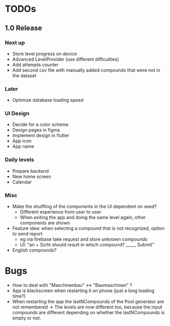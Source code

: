 # TODOs    
## 1.0 Release
### Next up

- Store level progress on device
- Advanced LevelProvider (use different difficulties)
- Add attempts counter 
- Add second csv file with manually added compounds that were not in the dataset

### Later
- Optimize database loading speed

### UI Design
- Decide for a color scheme
- Design pages in figma
- Implement design in flutter
- App icon
- App name

### Daily levels
- Prepare backend
- New home screen
- Calendar

### Misc
- Make the shuffling of the components in the UI dependent on seed?
    + Different experience from user to user
    - When exiting the app and doing the same level again, other components are shown
- Feature idea: when selecting a compound that is not recognized, option to send report
  - eg via firebase take request and store unknown compounds
  - UI: "an + Sicht should result in which compound? _____ Submit"
- English compounds?

# Bugs
- How to deal with "Maschinenbau" <-> "Baumaschinen" ?
- App is blackscreen when restarting it on phone (just a long loading time?)
- When restarting the app the lastNCompounds of the Pool generator are not remembered
  -> The levels are now different too, because the input compounds are different depending on 
      whether the lastNCompounds is empty or not.
